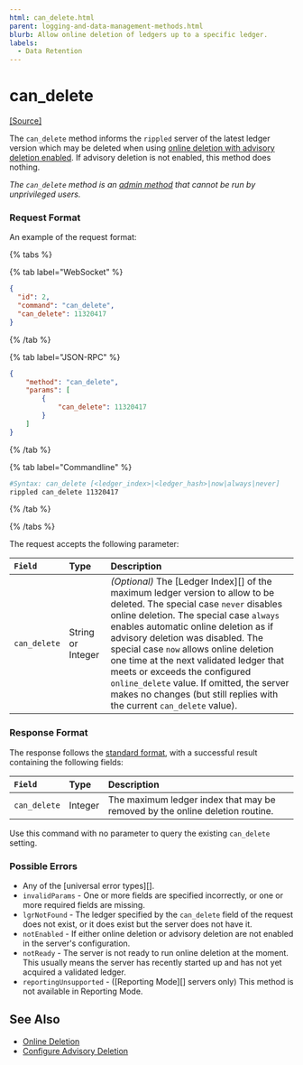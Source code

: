```yaml
---
html: can_delete.html
parent: logging-and-data-management-methods.html
blurb: Allow online deletion of ledgers up to a specific ledger.
labels:
  - Data Retention
---
```

# can_delete
[[Source]](https://github.com/XRPLF/rippled/blob/master/src/ripple/rpc/handlers/CanDelete.cpp "Source")

The `can_delete` method informs the `rippled` server of the latest ledger version which may be deleted when using [online deletion with advisory deletion enabled](../../../../infrastructure/configuration/data-retention/online-deletion.md#advisory-deletion). If advisory deletion is not enabled, this method does nothing.

_The `can_delete` method is an [admin method](../index.md) that cannot be run by unprivileged users._

### Request Format

An example of the request format:

{% tabs %}

{% tab label="WebSocket" %}
```json
{
  "id": 2,
  "command": "can_delete",
  "can_delete": 11320417
}
```
{% /tab %}

{% tab label="JSON-RPC" %}
```json
{
    "method": "can_delete",
    "params": [
        {
            "can_delete": 11320417
        }
    ]
}
```
{% /tab %}

{% tab label="Commandline" %}
```sh
#Syntax: can_delete [<ledger_index>|<ledger_hash>|now|always|never]
rippled can_delete 11320417
```
{% /tab %}

{% /tabs %}

The request accepts the following parameter:

| `Field`      | Type              | Description                               |
|:-------------|:------------------|:------------------------------------------|
| `can_delete` | String or Integer | _(Optional)_ The [Ledger Index][] of the maximum ledger version to allow to be deleted. The special case `never` disables online deletion. The special case `always` enables automatic online deletion as if advisory deletion was disabled. The special case `now` allows online deletion one time at the next validated ledger that meets or exceeds the configured `online_delete` value. If omitted, the server makes no changes (but still replies with the current `can_delete` value). |

### Response Format

The response follows the [standard format](../../api-conventions/response-formatting.md), with a successful result containing the following fields:

| `Field`      | Type    | Description                                         |
|:-------------|:--------|:----------------------------------------------------|
| `can_delete` | Integer | The maximum ledger index that may be removed by the online deletion routine. |

Use this command with no parameter to query the existing `can_delete` setting.

### Possible Errors

- Any of the [universal error types][].
- `invalidParams` - One or more fields are specified incorrectly, or one or more required fields are missing.
- `lgrNotFound` - The ledger specified by the `can_delete` field of the request does not exist, or it does exist but the server does not have it.
- `notEnabled` - If either online deletion or advisory deletion are not enabled in the server's configuration.
- `notReady` - The server is not ready to run online deletion at the moment. This usually means the server has recently started up and has not yet acquired a validated ledger.
- `reportingUnsupported` - ([Reporting Mode][] servers only) This method is not available in Reporting Mode.

## See Also

- [Online Deletion](../../../../infrastructure/configuration/data-retention/online-deletion.md)
- [Configure Advisory Deletion](../../../../infrastructure/configuration/data-retention/configure-advisory-deletion.md)
